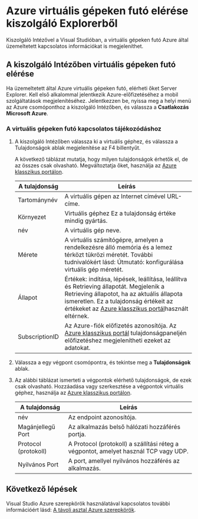 <properties
   pageTitle="Azure virtuális gépeken futó elérése a kiszolgáló Intézőből |} Microsoft Azure"
   description="Megtudhatja, hogy miként tekinthető létrehozása és kezelése az Azure virtuális gépeken (VMs) futó a kiszolgáló-tallózó a Visual Studio GET."
   services="visual-studio-online"
   documentationCenter="na"
   authors="TomArcher"
   manager="douge"
   editor="" />
<tags
   ms.service="multiple"
   ms.devlang="dotnet"
   ms.topic="article"
   ms.tgt_pltfrm="na"
   ms.workload="multiple"
   ms.date="08/15/2016"
   ms.author="tarcher" />

# <a name="accessing-azure-virtual-machines-from-server-explorer"></a>Azure virtuális gépeken futó elérése kiszolgáló Explorerből

Kiszolgáló Intézővel a Visual Studióban, a virtuális gépeken futó Azure által üzemeltetett kapcsolatos információkat is megjeleníthet.

## <a name="accessing-virtual-machines-in-server-explorer"></a>A kiszolgáló Intézőben virtuális gépeken futó elérése

Ha üzemeltetett által Azure virtuális gépeken futó, elérheti őket Server Explorer. Kell első alkalommal jelentkezik Azure-előfizetéséhez a mobil szolgáltatások megjelenítéséhez. Jelentkezzen be, nyissa meg a helyi menü az Azure csomóponthoz a kiszolgáló Intézőben, és válassza a **Csatlakozás Microsoft Azure**.

### <a name="to-get-information-about-your-virtual-machines"></a>A virtuális gépeken futó kapcsolatos tájékozódáshoz

1. A kiszolgáló Intézőben válassza ki a virtuális géphez, és válassza a Tulajdonságok ablak megjelenítése az F4 billentyűt.

    A következő táblázat mutatja, hogy milyen tulajdonságok érhetők el, de az összes csak olvasható. Megváltoztatja őket, használja az [Azure klasszikus portálon](http://go.microsoft.com/fwlink/?LinkID=213885).

  	|A tulajdonság|Leírás|
  	|---|---|
  	|Tartománynév|A virtuális gépen az Internet címével URL-címe.|
  	|Környezet|Virtuális géphez Ez a tulajdonság értéke mindig gyártás.|
  	|név|A virtuális gép neve.|
  	|Mérete|A virtuális számítógépre, amelyen a rendelkezésre álló memória és a lemez térközt tükrözi méretét. További tudnivalókért lásd: Útmutató: konfigurálása virtuális gép méretét.|
  	|Állapot|Értékek: indítása, lépések, leállítása, leállítva és Retrieving állapotát. Megjelenik a Retrieving állapotot, ha az aktuális állapota ismeretlen. Ez a tulajdonság értékeit az értékeket az [Azure klasszikus portál](http://go.microsoft.com/fwlink/?LinkID=213885)használt eltérnek.|
  	|SubscriptionID|Az Azure-fiók előfizetés azonosítója. Az [Azure klasszikus portál](http://go.microsoft.com/fwlink/?LinkID=213885) tulajdonságpaneljén előfizetéshez megjelenítheti ezeket az adatokat.|

1. Válassza a egy végpont csomópontra, és tekintse meg a **Tulajdonságok** ablak.

1. Az alábbi táblázat ismerteti a végpontok elérhető tulajdonságok, de ezek csak olvasható. Hozzáadása vagy szerkesztése a végpontok virtuális géphez, használja az [Azure klasszikus portálon](http://go.microsoft.com/fwlink/?LinkID=213885). 

  	|A tulajdonság|Leírás|
  	|---|---|
  	|név|Az endpoint azonosítója.|
  	|Magánjellegű Port|Az alkalmazás belső hálózati hozzáférés portja.|
  	|Protocol (protokoll)|A Protocol (protokoll) a szállítási réteg a végpontot, amelyet használ TCP vagy UDP.|
  	|Nyilvános Port|A port, amellyel nyilvános hozzáférés az alkalmazás.|

## <a name="next-steps"></a>Következő lépések

Visual Studio Azure szerepkörök használatával kapcsolatos további információért lásd: [A távoli asztal Azure szerepkörök](vs-azure-tools-remote-desktop-roles.md).
